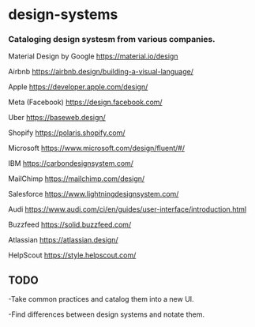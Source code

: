 # design-systems
### Cataloging design systesm from various companies.

Material Design by Google
https://material.io/design

Airbnb
https://airbnb.design/building-a-visual-language/

Apple
https://developer.apple.com/design/

Meta (Facebook)
https://design.facebook.com/

Uber
https://baseweb.design/

Shopify
https://polaris.shopify.com/

Microsoft
https://www.microsoft.com/design/fluent/#/

IBM
https://carbondesignsystem.com/

MailChimp
https://mailchimp.com/design/

Salesforce
https://www.lightningdesignsystem.com/

Audi
https://www.audi.com/ci/en/guides/user-interface/introduction.html

Buzzfeed
https://solid.buzzfeed.com/

Atlassian
https://atlassian.design/

HelpScout
https://style.helpscout.com/

## TODO
-Take common practices and catalog them into a new UI.

-Find differences between design systems and notate them.
